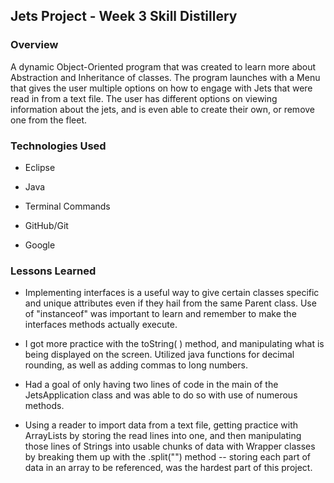 ## Jets Project - Week 3 Skill Distillery

### Overview

A dynamic Object-Oriented program that was created to learn more about Abstraction and Inheritance of classes. The program launches with a Menu that gives the user multiple options on how to engage with Jets that were read in from a text file.  The user has different options on viewing information about the jets, and is even able to create their own, or remove one from the fleet. 

### Technologies Used

- Eclipse

- Java

- Terminal Commands

- GitHub/Git

- Google


### Lessons Learned

- Implementing interfaces is a useful way to give certain classes specific and unique attributes even if they hail from the same Parent class.  Use of "instanceof" was important to learn and remember to make the interfaces methods actually execute.

- I got more practice with the toString( ) method, and manipulating what is being displayed on the screen.  Utilized java functions for decimal rounding, as well as adding commas to long numbers.

- Had a goal of only having two lines of code in the main of the JetsApplication class and was able to do so with use of numerous methods.

- Using a reader to import data from a text file, getting practice with ArrayLists by storing the read lines into one, and then manipulating those lines of Strings into usable chunks of data with Wrapper classes by breaking them up with the .split("") method -- storing each part of data in an array to be referenced, was the hardest part of this project.